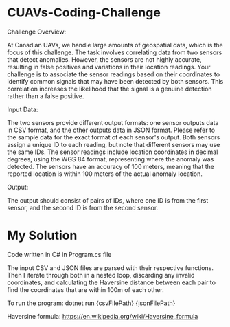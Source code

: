 # CUAVs-Coding-Challenge

Challenge Overview:

At Canadian UAVs, we handle large amounts of geospatial data, which is the focus of this challenge. The task involves correlating data from two sensors that detect anomalies. However, the sensors are not highly accurate, resulting in false positives and variations in their location readings. Your challenge is to associate the sensor readings based on their coordinates to identify common signals that may have been detected by both sensors. This correlation increases the likelihood that the signal is a genuine detection rather than a false positive.

Input Data:

The two sensors provide different output formats: one sensor outputs data in CSV format, and the other outputs data in JSON format. Please refer to the sample data for the exact format of each sensor's output. Both sensors assign a unique ID to each reading, but note that different sensors may use the same IDs. The sensor readings include location coordinates in decimal degrees, using the WGS 84 format, representing where the anomaly was detected. The sensors have an accuracy of 100 meters, meaning that the reported location is within 100 meters of the actual anomaly location.

Output:

The output should consist of pairs of IDs, where one ID is from the first sensor, and the second ID is from the second sensor.



# My Solution
Code written in C# in Program.cs file

The input CSV and JSON files are parsed with their respective functions. Then I iterate through both in a nested loop, discarding any invalid coordinates, and calculating the Haversine distance between each pair to find the coordinates that are within 100m of each other.

To run the program: dotnet run {csvFilePath} {jsonFilePath}  

Haversine formula: https://en.wikipedia.org/wiki/Haversine_formula